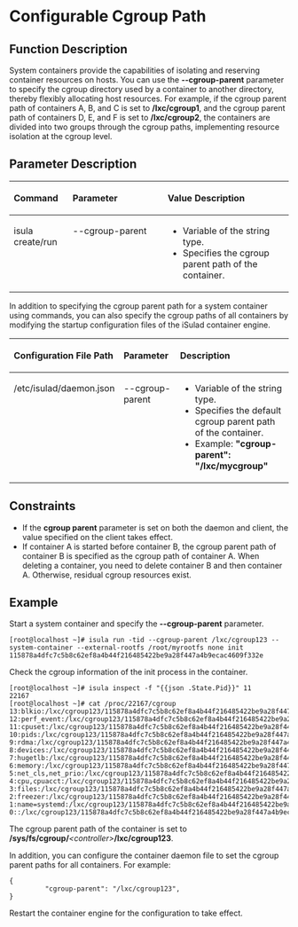# Configurable Cgroup Path<a name="EN-US_TOPIC_0184808020"></a>

## Function Description<a name="en-us_topic_0182200835_section260316324238"></a>

System containers provide the capabilities of isolating and reserving container resources on hosts. You can use the  **--cgroup-parent**  parameter to specify the cgroup directory used by a container to another directory, thereby flexibly allocating host resources. For example, if the cgroup parent path of containers A, B, and C is set to  **/lxc/cgroup1**, and the cgroup parent path of containers D, E, and F is set to  **/lxc/cgroup2**, the containers are divided into two groups through the cgroup paths, implementing resource isolation at the cgroup level.

## Parameter Description<a name="en-us_topic_0182200835_section9477144472316"></a>

<a name="en-us_topic_0182200835_table1869210387418"></a>
<table><thead align="left"><tr id="en-us_topic_0182200835_row1569373816419"><th class="cellrowborder" valign="top" width="21.09%" id="mcps1.1.4.1.1"><p id="en-us_topic_0182200835_p106936387415"><a name="en-us_topic_0182200835_p106936387415"></a><a name="en-us_topic_0182200835_p106936387415"></a><strong id="en-us_topic_0182200835_b925451112420"><a name="en-us_topic_0182200835_b925451112420"></a><a name="en-us_topic_0182200835_b925451112420"></a>Command</strong></p>
</th>
<th class="cellrowborder" valign="top" width="34.03%" id="mcps1.1.4.1.2"><p id="en-us_topic_0182200835_p15693173814112"><a name="en-us_topic_0182200835_p15693173814112"></a><a name="en-us_topic_0182200835_p15693173814112"></a>Parameter</p>
</th>
<th class="cellrowborder" valign="top" width="44.879999999999995%" id="mcps1.1.4.1.3"><p id="en-us_topic_0182200835_p158581432132220"><a name="en-us_topic_0182200835_p158581432132220"></a><a name="en-us_topic_0182200835_p158581432132220"></a><strong id="en-us_topic_0182200835_b179619422420"><a name="en-us_topic_0182200835_b179619422420"></a><a name="en-us_topic_0182200835_b179619422420"></a>Value Description</strong></p>
</th>
</tr>
</thead>
<tbody><tr id="en-us_topic_0182200835_row12693163810415"><td class="cellrowborder" valign="top" width="21.09%" headers="mcps1.1.4.1.1 "><p id="en-us_topic_0182200835_p66931838134110"><a name="en-us_topic_0182200835_p66931838134110"></a><a name="en-us_topic_0182200835_p66931838134110"></a>isula create/run</p>
</td>
<td class="cellrowborder" valign="top" width="34.03%" headers="mcps1.1.4.1.2 "><p id="en-us_topic_0182200835_p20308121310422"><a name="en-us_topic_0182200835_p20308121310422"></a><a name="en-us_topic_0182200835_p20308121310422"></a>--cgroup-parent</p>
</td>
<td class="cellrowborder" valign="top" width="44.879999999999995%" headers="mcps1.1.4.1.3 "><a name="en-us_topic_0182200835_ul12202171310237"></a><a name="en-us_topic_0182200835_ul12202171310237"></a><ul id="en-us_topic_0182200835_ul12202171310237"><li>Variable of the string type.</li><li>Specifies the cgroup parent path of the container.</li></ul>
</td>
</tr>
</tbody>
</table>

In addition to specifying the cgroup parent path for a system container using commands, you can also specify the cgroup paths of all containers by modifying the startup configuration files of the iSulad container engine.

<a name="en-us_topic_0182200835_table19691237182514"></a>
<table><thead align="left"><tr id="en-us_topic_0182200835_row3969103710257"><th class="cellrowborder" valign="top" width="28.312831283128315%" id="mcps1.1.4.1.1"><p id="en-us_topic_0182200835_p15311154852718"><a name="en-us_topic_0182200835_p15311154852718"></a><a name="en-us_topic_0182200835_p15311154852718"></a>Configuration File Path</p>
</th>
<th class="cellrowborder" valign="top" width="21.752175217521753%" id="mcps1.1.4.1.2"><p id="en-us_topic_0182200835_p1996983712519"><a name="en-us_topic_0182200835_p1996983712519"></a><a name="en-us_topic_0182200835_p1996983712519"></a>Parameter</p>
</th>
<th class="cellrowborder" valign="top" width="49.934993499349936%" id="mcps1.1.4.1.3"><p id="en-us_topic_0182200835_p197083782512"><a name="en-us_topic_0182200835_p197083782512"></a><a name="en-us_topic_0182200835_p197083782512"></a>Description</p>
</th>
</tr>
</thead>
<tbody><tr id="en-us_topic_0182200835_row169701737132511"><td class="cellrowborder" valign="top" width="28.312831283128315%" headers="mcps1.1.4.1.1 "><p id="en-us_topic_0182200835_p731194872711"><a name="en-us_topic_0182200835_p731194872711"></a><a name="en-us_topic_0182200835_p731194872711"></a>/etc/isulad/daemon.json</p>
</td>
<td class="cellrowborder" valign="top" width="21.752175217521753%" headers="mcps1.1.4.1.2 "><p id="en-us_topic_0182200835_p1497063762512"><a name="en-us_topic_0182200835_p1497063762512"></a><a name="en-us_topic_0182200835_p1497063762512"></a>--cgroup-parent</p>
</td>
<td class="cellrowborder" valign="top" width="49.934993499349936%" headers="mcps1.1.4.1.3 "><a name="en-us_topic_0182200835_ul64991736162817"></a><a name="en-us_topic_0182200835_ul64991736162817"></a><ul id="en-us_topic_0182200835_ul64991736162817"><li>Variable of the string type.</li><li>Specifies the default cgroup parent path of the container.</li><li>Example: <strong id="en-us_topic_0182200835_b16285111384411"><a name="en-us_topic_0182200835_b16285111384411"></a><a name="en-us_topic_0182200835_b16285111384411"></a>"cgroup-parent": "/lxc/mycgroup"</strong></li></ul>
</td>
</tr>
</tbody>
</table>

## Constraints<a name="en-us_topic_0182200835_section948115902011"></a>

-   If the  **cgroup parent**  parameter is set on both the daemon and client, the value specified on the client takes effect.
-   If container A is started before container B, the cgroup parent path of container B is specified as the cgroup path of container A. When deleting a container, you need to delete container B and then container A. Otherwise, residual cgroup resources exist.

## Example<a name="en-us_topic_0182200835_section495911542237"></a>

Start a system container and specify the  **--cgroup-parent**  parameter.

```
[root@localhost ~]# isula run -tid --cgroup-parent /lxc/cgroup123 --system-container --external-rootfs /root/myrootfs none init
115878a4dfc7c5b8c62ef8a4b44f216485422be9a28f447a4b9ecac4609f332e
```

Check the cgroup information of the init process in the container.

```
[root@localhost ~]# isula inspect -f "{{json .State.Pid}}" 11
22167
[root@localhost ~]# cat /proc/22167/cgroup
13:blkio:/lxc/cgroup123/115878a4dfc7c5b8c62ef8a4b44f216485422be9a28f447a4b9ecac4609f332e
12:perf_event:/lxc/cgroup123/115878a4dfc7c5b8c62ef8a4b44f216485422be9a28f447a4b9ecac4609f332e
11:cpuset:/lxc/cgroup123/115878a4dfc7c5b8c62ef8a4b44f216485422be9a28f447a4b9ecac4609f332e
10:pids:/lxc/cgroup123/115878a4dfc7c5b8c62ef8a4b44f216485422be9a28f447a4b9ecac4609f332e
9:rdma:/lxc/cgroup123/115878a4dfc7c5b8c62ef8a4b44f216485422be9a28f447a4b9ecac4609f332e
8:devices:/lxc/cgroup123/115878a4dfc7c5b8c62ef8a4b44f216485422be9a28f447a4b9ecac4609f332e
7:hugetlb:/lxc/cgroup123/115878a4dfc7c5b8c62ef8a4b44f216485422be9a28f447a4b9ecac4609f332e
6:memory:/lxc/cgroup123/115878a4dfc7c5b8c62ef8a4b44f216485422be9a28f447a4b9ecac4609f332e
5:net_cls,net_prio:/lxc/cgroup123/115878a4dfc7c5b8c62ef8a4b44f216485422be9a28f447a4b9ecac4609f332e
4:cpu,cpuacct:/lxc/cgroup123/115878a4dfc7c5b8c62ef8a4b44f216485422be9a28f447a4b9ecac4609f332e
3:files:/lxc/cgroup123/115878a4dfc7c5b8c62ef8a4b44f216485422be9a28f447a4b9ecac4609f332e
2:freezer:/lxc/cgroup123/115878a4dfc7c5b8c62ef8a4b44f216485422be9a28f447a4b9ecac4609f332e
1:name=systemd:/lxc/cgroup123/115878a4dfc7c5b8c62ef8a4b44f216485422be9a28f447a4b9ecac4609f332e/init.scope
0::/lxc/cgroup123/115878a4dfc7c5b8c62ef8a4b44f216485422be9a28f447a4b9ecac4609f332e
```

The cgroup parent path of the container is set to  **/sys/fs/cgroup/**_<controller\>_**/lxc/cgroup123**.

In addition, you can configure the container daemon file to set the cgroup parent paths for all containers. For example:

```
{
         "cgroup-parent": "/lxc/cgroup123",
}
```

Restart the container engine for the configuration to take effect.

